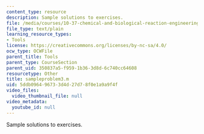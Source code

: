 ```yaml
---
content_type: resource
description: Sample solutions to exercises.
file: /media/courses/10-37-chemical-and-biological-reaction-engineering-spring-2007/5ddb096496733d4d27d78f0e1a9a9f4f_sampleproblem3.m
file_type: text/plain
learning_resource_types:
- Tools
license: https://creativecommons.org/licenses/by-nc-sa/4.0/
ocw_type: OCWFile
parent_title: Tools
parent_type: CourseSection
parent_uid: 350837a5-f959-1b36-3d8d-6c740cc64608
resourcetype: Other
title: sampleproblem3.m
uid: 5ddb0964-9673-3d4d-27d7-8f0e1a9a9f4f
video_files:
  video_thumbnail_file: null
video_metadata:
  youtube_id: null
---
```

Sample solutions to exercises.